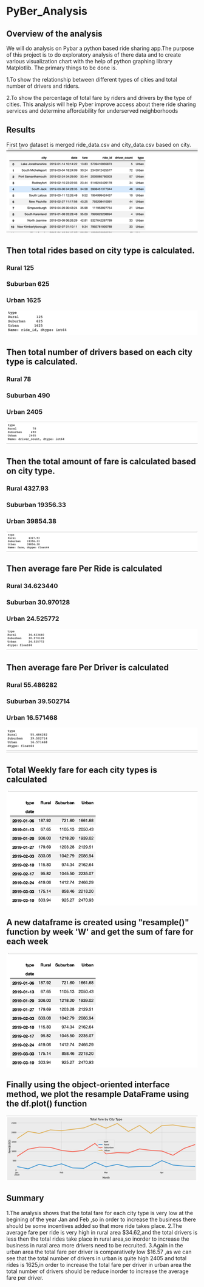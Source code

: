 # PyBer_Analysis
## Overview of the analysis
We will do analysis on Pybar a python based ride sharing app.The purpose of this project is to do exploratory analysis of there data and to create  various visualization chart with the help of python graphing library Matplotlib.
The primary things to be done is.

1.To show the relationship between different types of cities and total number of drivers and riders.

2.To show the percentage of total fare by riders and drivers by the type of cities.
  This analysis will help Pyber improve access about there ride sharing services and determine affordability for underserved neighborhoods





## Results
First two dataset is merged ride_data.csv and city_data.csv based on city.
![](Dataframe_city_ride.png?raw=true)
## Then total rides based on city type is calculated.
### Rural        125
### Suburban     625
### Urban        1625
![](Total_ride.png?raw=true)
## Then total number of drivers based on each city type is calculated.
### Rural        78
### Suburban     490
### Urban        2405
![](Total_driver.png?raw=true)
## Then the total amount of fare is calculated based on city type.
### Rural        4327.93
### Suburban    19356.33
### Urban       39854.38
![](Amt_fare_city_type.png?raw=true)
## Then average fare Per Ride is calculated
### Rural       34.623440
### Suburban    30.970128
### Urban       24.525772
![](Avg_fare_per_ride.png?raw=true)
## Then average fare Per Driver is calculated

### Rural       55.486282
### Suburban    39.502714
### Urban       16.571468
![](Avg_fare_per_driver.png?raw=true)

## Total Weekly fare for each city types is calculated
![](Resample.png?raw=true)

## A new dataframe is created using "resample()" function by week 'W' and get the sum of fare for each week
![](Resample.png?raw=true)
## Finally using the object-oriented interface method,  we plot the resample DataFrame using the df.plot() function
![](Pybar_fare_summary.png?raw=true)


## Summary 
1.The analysis shows that the total fare for each city type is very low at the begining of the year Jan and Feb ,so in order to increase the business there 
should be some incentives added so that more ride takes place.
2.The average fare per ride is very high in rural area $34.62,and the total drivers is less then the total rides take place in rural area,so inorder to increase
 the business in rural area more drivers need to be recruited.
3.Again in the urban area the total fare per driver is comparatively low $16.57 ,as we can see that the total number of drivers in urban is quite high 2405 and total rides is 1625,in order to increase the total fare per driver in urban area the total number of drivers should be reduce inorder to increase the average fare per driver.

